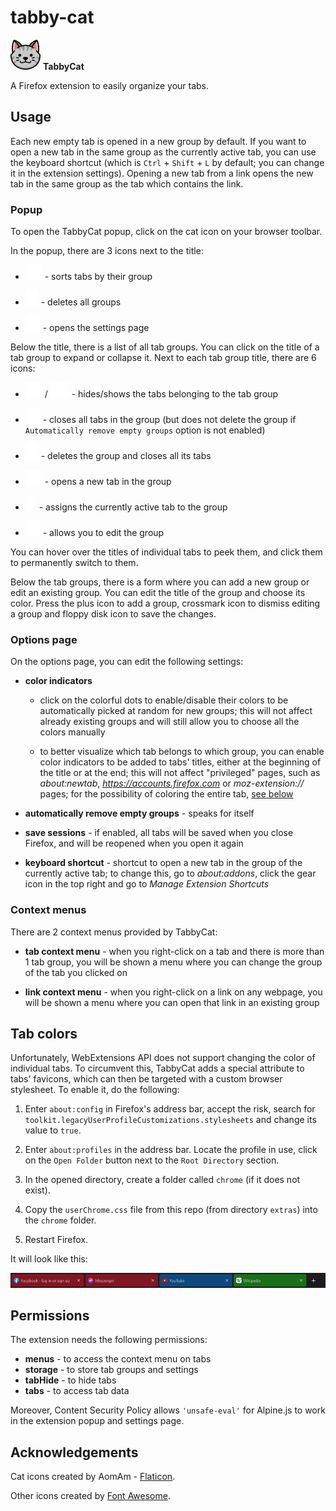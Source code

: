 # tabby-cat

![](./src/icons/icon-48.png) **TabbyCat**

A Firefox extension to easily organize your tabs.

## Usage

Each new empty tab is opened in a new group by default. If you want to open a new tab in the same group as the currently active tab, you can use the keyboard shortcut (which is `Ctrl` + `Shift` + `L` by default; you can change it in the extension settings). Opening a new tab from a link opens the new tab in the same group as the tab which contains the link.

### Popup

To open the TabbyCat popup, click on the cat icon on your browser toolbar.

In the popup, there are 3 icons next to the title:

- ![sort](./src/icons/fa-icons/arrow-down-wide-short-solid.svg) - sorts tabs by their group

- ![trash](./src/icons/fa-icons/trash-solid.svg) - deletes all groups

- ![gear](./src/icons/fa-icons/gear-solid.svg) - opens the settings page

Below the title, there is a list of all tab groups. You can click on the title of a tab group to expand or collapse it. Next to each tab group title, there are 6 icons:

- ![eye](./src/icons/fa-icons/eye-solid.svg) / ![eye slashed](./src/icons/fa-icons/eye-slash-solid.svg) - hides/shows the tabs belonging to the tab group

- ![crossmark](./src/icons/fa-icons/circle-xmark-solid.svg) - closes all tabs in the group (but does not delete the group if `Automatically remove empty groups` option is not enabled)

- ![trash](./src/icons/fa-icons/trash-solid.svg) - deletes the group and closes all its tabs

- ![folder](./src/icons/fa-icons/folder-open-solid.svg) - opens a new tab in the group

- ![bookmark](./src/icons/fa-icons/bookmark-solid.svg) - assigns the currently active tab to the group

- ![pencil](./src/icons/fa-icons/pencil-solid.svg) - allows you to edit the group

You can hover over the titles of individual tabs to peek them, and click them to permanently switch to them.

Below the tab groups, there is a form where you can add a new group or edit an existing group. You can edit the title of the group and choose its color. Press the plus icon to add a group, crossmark icon to dismiss editing a group and floppy disk icon to save the changes.

### Options page

On the options page, you can edit the following settings:

- **color indicators**

  - click on the colorful dots to enable/disable their colors to be automatically picked at random for new groups; this will not affect already existing groups and will still allow you to choose all the colors manually

  - to better visualize which tab belongs to which group, you can enable color indicators to be added to tabs' titles, either at the beginning of the title or at the end; this will not affect "privileged" pages, such as _about:newtab_, *https://accounts.firefox.com* or _moz-extension://_ pages; for the possibility of coloring the entire tab, [see below](#tab-colors)

- **automatically remove empty groups** - speaks for itself

- **save sessions** - if enabled, all tabs will be saved when you close Firefox, and will be reopened when you open it again

- **keyboard shortcut** - shortcut to open a new tab in the group of the currently active tab; to change this, go to _about:addons_, click the gear icon in the top right and go to _Manage Extension Shortcuts_

### Context menus

There are 2 context menus provided by TabbyCat:

- **tab context menu** - when you right-click on a tab and there is more than 1 tab group, you will be shown a menu where you can change the group of the tab you clicked on

- **link context menu** - when you right-click on a link on any webpage, you will be shown a menu where you can open that link in an existing group

## Tab colors

Unfortunately, WebExtensions API does not support changing the color of individual tabs. To circumvent this, TabbyCat adds a special attribute to tabs' favicons, which can then be targeted with a custom browser stylesheet. To enable it, do the following:

1. Enter `about:config` in Firefox's address bar, accept the risk, search for `toolkit.legacyUserProfileCustomizations.stylesheets` and change its value to `true`.

2. Enter `about:profiles` in the address bar. Locate the profile in use, click on the `Open Folder` button next to the `Root Directory` section.

3. In the opened directory, create a folder called `chrome` (if it does not exist).

4. Copy the `userChrome.css` file from this repo (from directory `extras`) into the `chrome` folder.

5. Restart Firefox.

It will look like this:

![colored tabs](./docs/color-indicators.png)

## Permissions

The extension needs the following permissions:

- **menus** - to access the context menu on tabs
- **storage** - to store tab groups and settings
- **tabHide** - to hide tabs
- **tabs** - to access tab data

Moreover, Content Security Policy allows `'unsafe-eval'` for Alpine.js to work in the extension popup and settings page.

## Acknowledgements

Cat icons created by AomAm - [Flaticon](https://www.flaticon.com).

Other icons created by [Font Awesome](https://fontawesome.com).
